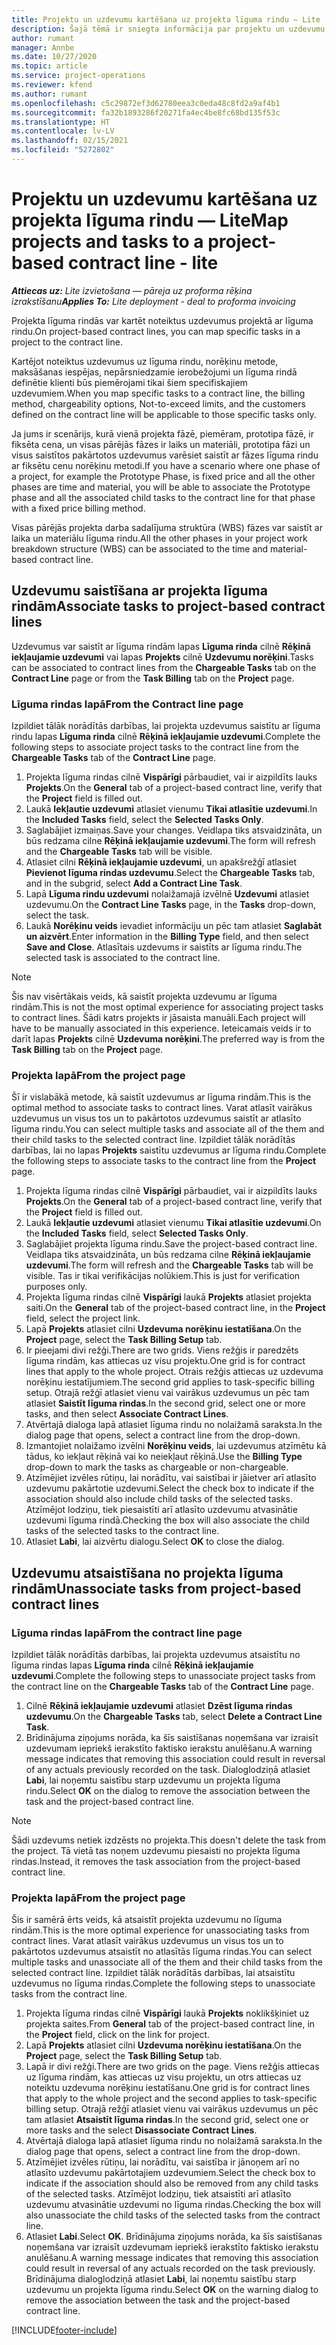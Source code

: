 ```yaml
---
title: Projektu un uzdevumu kartēšana uz projekta līguma rindu — Lite
description: Šajā tēmā ir sniegta informācija par projektu un uzdevumu pievienošanu un noņemšanu līguma rindai.
author: rumant
manager: Annbe
ms.date: 10/27/2020
ms.topic: article
ms.service: project-operations
ms.reviewer: kfend
ms.author: rumant
ms.openlocfilehash: c5c29872ef3d62780eea3c0eda48c8fd2a9af4b1
ms.sourcegitcommit: fa32b1893286f20271fa4ec4be8fc68bd135f53c
ms.translationtype: HT
ms.contentlocale: lv-LV
ms.lasthandoff: 02/15/2021
ms.locfileid: "5272802"
---
```

# <a name="map-projects-and-tasks-to-a-project-based-contract-line---lite"></a><span data-ttu-id="6969d-103">Projektu un uzdevumu kartēšana uz projekta līguma rindu — Lite</span><span class="sxs-lookup"><span data-stu-id="6969d-103">Map projects and tasks to a project-based contract line - lite</span></span>

<span data-ttu-id="6969d-104">_**Attiecas uz:** Lite izvietošana — pāreja uz proforma rēķina izrakstīšanu_</span><span class="sxs-lookup"><span data-stu-id="6969d-104">_**Applies To:** Lite deployment - deal to proforma invoicing_</span></span>

<span data-ttu-id="6969d-105">Projekta līguma rindās var kartēt noteiktus uzdevumus projektā ar līguma rindu.</span><span class="sxs-lookup"><span data-stu-id="6969d-105">On project-based contract lines, you can map specific tasks in a project to the contract line.</span></span>

<span data-ttu-id="6969d-106">Kartējot noteiktus uzdevumus uz līguma rindu, norēķinu metode, maksāšanas iespējas, nepārsniedzamie ierobežojumi un līguma rindā definētie klienti būs piemērojami tikai šiem specifiskajiem uzdevumiem.</span><span class="sxs-lookup"><span data-stu-id="6969d-106">When you map specific tasks to a contract line, the billing method, chargeability options, Not-to-exceed limits, and the customers defined on the contract line will be applicable to those specific tasks only.</span></span>

<span data-ttu-id="6969d-107">Ja jums ir scenārijs, kurā vienā projekta fāzē, piemēram, prototipa fāzē, ir fiksēta cena, un visas pārējās fāzes ir laiks un materiāli, prototipa fāzi un visus saistītos pakārtotos uzdevumus varēsiet saistīt ar fāzes līguma rindu ar fiksētu cenu norēķinu metodi.</span><span class="sxs-lookup"><span data-stu-id="6969d-107">If you have a scenario where one phase of a project, for example the Prototype Phase, is fixed price and all the other phases are time and material, you will be able to associate the Prototype phase and all the associated child tasks to the contract line for that phase with a fixed price billing method.</span></span>

<span data-ttu-id="6969d-108">Visas pārējās projekta darba sadalījuma struktūra (WBS) fāzes var saistīt ar laika un materiālu līguma rindu.</span><span class="sxs-lookup"><span data-stu-id="6969d-108">All the other phases in your project work breakdown structure (WBS) can be associated to the time and material-based contract line.</span></span>

## <a name="associate-tasks-to-project-based-contract-lines"></a><span data-ttu-id="6969d-109">Uzdevumu saistīšana ar projekta līguma rindām</span><span class="sxs-lookup"><span data-stu-id="6969d-109">Associate tasks to project-based contract lines</span></span>

<span data-ttu-id="6969d-110">Uzdevumus var saistīt ar līguma rindām lapas **Līguma rinda** cilnē **Rēķinā iekļaujamie uzdevumi** vai lapas **Projekts** cilnē **Uzdevumu norēķini**.</span><span class="sxs-lookup"><span data-stu-id="6969d-110">Tasks can be associated to contract lines from the **Chargeable Tasks** tab on the **Contract Line** page or from the **Task Billing** tab on the **Project** page.</span></span>

### <a name="from-the-contract-line-page"></a><span data-ttu-id="6969d-111">Līguma rindas lapā</span><span class="sxs-lookup"><span data-stu-id="6969d-111">From the Contract line page</span></span>

<span data-ttu-id="6969d-112">Izpildiet tālāk norādītās darbības, lai projekta uzdevumus saistītu ar līguma rindu lapas **Līguma rinda** cilnē **Rēķinā iekļaujamie uzdevumi**.</span><span class="sxs-lookup"><span data-stu-id="6969d-112">Complete the following steps to associate project tasks to the contract line from the **Chargeable Tasks** tab of the **Contract Line** page.</span></span>

1. <span data-ttu-id="6969d-113">Projekta līguma rindas cilnē **Vispārīgi** pārbaudiet, vai ir aizpildīts lauks **Projekts**.</span><span class="sxs-lookup"><span data-stu-id="6969d-113">On the **General** tab of a project-based contract line, verify that the **Project** field is filled out.</span></span>
2. <span data-ttu-id="6969d-114">Laukā **Iekļautie uzdevumi** atlasiet vienumu **Tikai atlasītie uzdevumi**.</span><span class="sxs-lookup"><span data-stu-id="6969d-114">In the **Included Tasks** field, select the **Selected Tasks Only**.</span></span>
3. <span data-ttu-id="6969d-115">Saglabājiet izmaiņas.</span><span class="sxs-lookup"><span data-stu-id="6969d-115">Save your changes.</span></span> <span data-ttu-id="6969d-116">Veidlapa tiks atsvaidzināta, un būs redzama cilne **Rēķinā iekļaujamie uzdevumi**.</span><span class="sxs-lookup"><span data-stu-id="6969d-116">The form will refresh and the **Chargeable Tasks** tab will be visible.</span></span>
4. <span data-ttu-id="6969d-117">Atlasiet cilni **Rēķinā iekļaujamie uzdevumi**, un apakšrežģī atlasiet **Pievienot līguma rindas uzdevumu**.</span><span class="sxs-lookup"><span data-stu-id="6969d-117">Select the **Chargeable Tasks** tab, and in the subgrid, select **Add a Contract Line Task**.</span></span>
5. <span data-ttu-id="6969d-118">Lapā **Līguma rindu uzdevumi** nolaižamajā izvēlnē **Uzdevumi** atlasiet uzdevumu.</span><span class="sxs-lookup"><span data-stu-id="6969d-118">On the **Contract Line Tasks** page, in the **Tasks** drop-down, select the task.</span></span> 
6. <span data-ttu-id="6969d-119">Laukā **Norēķinu veids** ievadiet informāciju un pēc tam atlasiet **Saglabāt un aizvērt**.</span><span class="sxs-lookup"><span data-stu-id="6969d-119">Enter information in the **Billing Type** field, and then select **Save and Close**.</span></span> <span data-ttu-id="6969d-120">Atlasītais uzdevums ir saistīts ar līguma rindu.</span><span class="sxs-lookup"><span data-stu-id="6969d-120">The selected task is associated to the contract line.</span></span>

> [!NOTE]
> <span data-ttu-id="6969d-121">Šis nav visērtākais veids, kā saistīt projekta uzdevumu ar līguma rindām.</span><span class="sxs-lookup"><span data-stu-id="6969d-121">This is not the most optimal experience for associating project tasks to contract lines.</span></span> <span data-ttu-id="6969d-122">Šādi katrs projekts ir jāsaista manuāli.</span><span class="sxs-lookup"><span data-stu-id="6969d-122">Each project will have to be manually associated in this experience.</span></span> <span data-ttu-id="6969d-123">Ieteicamais veids ir to darīt lapas **Projekts** cilnē **Uzdevuma norēķini**.</span><span class="sxs-lookup"><span data-stu-id="6969d-123">The preferred way is from the **Task Billing** tab on the **Project** page.</span></span>

### <a name="from-the-project-page"></a><span data-ttu-id="6969d-124">Projekta lapā</span><span class="sxs-lookup"><span data-stu-id="6969d-124">From the project page</span></span>

<span data-ttu-id="6969d-125">Šī ir vislabākā metode, kā saistīt uzdevumus ar līguma rindām.</span><span class="sxs-lookup"><span data-stu-id="6969d-125">This is the optimal method to associate tasks to contract lines.</span></span> <span data-ttu-id="6969d-126">Varat atlasīt vairākus uzdevumus un visus tos un to pakārtotos uzdevumus saistīt ar atlasīto līguma rindu.</span><span class="sxs-lookup"><span data-stu-id="6969d-126">You can select multiple tasks and associate all of the them and their child tasks to the selected contract line.</span></span> <span data-ttu-id="6969d-127">Izpildiet tālāk norādītās darbības, lai no lapas **Projekts** saistītu uzdevumus ar līguma rindu.</span><span class="sxs-lookup"><span data-stu-id="6969d-127">Complete the following steps to associate tasks to the contract line from the **Project** page.</span></span>

1. <span data-ttu-id="6969d-128">Projekta līguma rindas cilnē **Vispārīgi** pārbaudiet, vai ir aizpildīts lauks **Projekts**.</span><span class="sxs-lookup"><span data-stu-id="6969d-128">On the **General** tab of a project-based contract line, verify that the **Project** field is filled out.</span></span>
2. <span data-ttu-id="6969d-129">Laukā **Iekļautie uzdevumi** atlasiet vienumu **Tikai atlasītie uzdevumi**.</span><span class="sxs-lookup"><span data-stu-id="6969d-129">On the **Included Tasks** field, select **Selected Tasks Only**.</span></span>
3. <span data-ttu-id="6969d-130">Saglabājiet projekta līguma rindu.</span><span class="sxs-lookup"><span data-stu-id="6969d-130">Save the project-based contract line.</span></span> <span data-ttu-id="6969d-131">Veidlapa tiks atsvaidzināta, un būs redzama cilne **Rēķinā iekļaujamie uzdevumi**.</span><span class="sxs-lookup"><span data-stu-id="6969d-131">The form will refresh and the **Chargeable Tasks** tab will be visible.</span></span> <span data-ttu-id="6969d-132">Tas ir tikai verifikācijas nolūkiem.</span><span class="sxs-lookup"><span data-stu-id="6969d-132">This is just for verification purposes only.</span></span>
4. <span data-ttu-id="6969d-133">Projekta līguma rindas cilnē **Vispārīgi** laukā **Projekts** atlasiet projekta saiti.</span><span class="sxs-lookup"><span data-stu-id="6969d-133">On the **General** tab of the project-based contract line, in the **Project** field, select the project link.</span></span>
5. <span data-ttu-id="6969d-134">Lapā **Projekts** atlasiet cilni **Uzdevuma norēķinu iestatīšana**.</span><span class="sxs-lookup"><span data-stu-id="6969d-134">On the **Project** page, select the **Task Billing Setup** tab.</span></span>
6. <span data-ttu-id="6969d-135">Ir pieejami divi režģi.</span><span class="sxs-lookup"><span data-stu-id="6969d-135">There are two grids.</span></span> <span data-ttu-id="6969d-136">Viens režģis ir paredzēts līguma rindām, kas attiecas uz visu projektu.</span><span class="sxs-lookup"><span data-stu-id="6969d-136">One grid is for contract lines that apply to the whole project.</span></span> <span data-ttu-id="6969d-137">Otrais režģis attiecas uz uzdevuma norēķinu iestatījumiem.</span><span class="sxs-lookup"><span data-stu-id="6969d-137">The second grid applies to task-specific billing setup.</span></span> <span data-ttu-id="6969d-138">Otrajā režģī atlasiet vienu vai vairākus uzdevumus un pēc tam atlasiet **Saistīt līguma rindas**.</span><span class="sxs-lookup"><span data-stu-id="6969d-138">In the second grid, select one or more tasks, and then select **Associate Contract Lines**.</span></span>
7. <span data-ttu-id="6969d-139">Atvērtajā dialoga lapā atlasiet līguma rindu no nolaižamā saraksta.</span><span class="sxs-lookup"><span data-stu-id="6969d-139">In the dialog page that opens, select a contract line from the drop-down.</span></span>
8. <span data-ttu-id="6969d-140">Izmantojiet nolaižamo izvēlni **Norēķinu veids**, lai uzdevumus atzīmētu kā tādus, ko iekļaut rēķinā vai ko neiekļaut rēķinā.</span><span class="sxs-lookup"><span data-stu-id="6969d-140">Use the **Billing Type** drop-down to mark the tasks as chargeable or non-chargeable.</span></span>
9. <span data-ttu-id="6969d-141">Atzīmējiet izvēles rūtiņu, lai norādītu, vai saistībai ir jāietver arī atlasīto uzdevumu pakārtotie uzdevumi.</span><span class="sxs-lookup"><span data-stu-id="6969d-141">Select the check box to indicate if the association should also include child tasks of the selected tasks.</span></span> <span data-ttu-id="6969d-142">Atzīmējot lodziņu, tiek piesaistīti arī atlasīto uzdevumu atvasinātie uzdevumi līguma rindā.</span><span class="sxs-lookup"><span data-stu-id="6969d-142">Checking the box will also associate the child tasks of the selected tasks to the contract line.</span></span>
10. <span data-ttu-id="6969d-143">Atlasiet **Labi**, lai aizvērtu dialogu.</span><span class="sxs-lookup"><span data-stu-id="6969d-143">Select **OK** to close the dialog.</span></span>

## <a name="unassociate-tasks-from-project-based-contract-lines"></a><span data-ttu-id="6969d-144">Uzdevumu atsaistīšana no projekta līguma rindām</span><span class="sxs-lookup"><span data-stu-id="6969d-144">Unassociate tasks from project-based contract lines</span></span>

### <a name="from-the-contract-line-page"></a><span data-ttu-id="6969d-145">Līguma rindas lapā</span><span class="sxs-lookup"><span data-stu-id="6969d-145">From the contract line page</span></span>

<span data-ttu-id="6969d-146">Izpildiet tālāk norādītās darbības, lai projekta uzdevumus atsaistītu no līguma rindas lapas **Līguma rinda** cilnē **Rēķinā iekļaujamie uzdevumi**.</span><span class="sxs-lookup"><span data-stu-id="6969d-146">Complete the following steps to unassociate project tasks from the contract line on the **Chargeable Tasks** tab of the **Contract Line** page.</span></span>

1. <span data-ttu-id="6969d-147">Cilnē **Rēķinā iekļaujamie uzdevumi** atlasiet **Dzēst līguma rindas uzdevumu**.</span><span class="sxs-lookup"><span data-stu-id="6969d-147">On the **Chargeable Tasks** tab, select **Delete a Contract Line Task**.</span></span>
2. <span data-ttu-id="6969d-148">Brīdinājuma ziņojums norāda, ka šīs saistīšanas noņemšana var izraisīt uzdevumam iepriekš ierakstīto faktisko ierakstu anulēšanu.</span><span class="sxs-lookup"><span data-stu-id="6969d-148">A warning message indicates that removing this association could result in reversal of any actuals previously recorded on the task.</span></span> <span data-ttu-id="6969d-149">Dialoglodziņā atlasiet **Labi**, lai noņemtu saistību starp uzdevumu un projekta līguma rindu.</span><span class="sxs-lookup"><span data-stu-id="6969d-149">Select **OK** on the dialog to remove the association between the task and the project-based contract line.</span></span> 

> [!NOTE]
> <span data-ttu-id="6969d-150">Šādi uzdevums netiek izdzēsts no projekta.</span><span class="sxs-lookup"><span data-stu-id="6969d-150">This doesn't delete the task from the project.</span></span> <span data-ttu-id="6969d-151">Tā vietā tas noņem uzdevumu piesaisti no projekta līguma rindas.</span><span class="sxs-lookup"><span data-stu-id="6969d-151">Instead, it removes the task association from the project-based contract line.</span></span>

### <a name="from-the-project-page"></a><span data-ttu-id="6969d-152">Projekta lapā</span><span class="sxs-lookup"><span data-stu-id="6969d-152">From the project page</span></span>

<span data-ttu-id="6969d-153">Šis ir samērā ērts veids, kā atsaistīt projekta uzdevumu no līguma rindām.</span><span class="sxs-lookup"><span data-stu-id="6969d-153">This is the more optimal experience for unassociating tasks from contract lines.</span></span> <span data-ttu-id="6969d-154">Varat atlasīt vairākus uzdevumus un visus tos un to pakārtotos uzdevumus atsaistīt no atlasītās līguma rindas.</span><span class="sxs-lookup"><span data-stu-id="6969d-154">You can select multiple tasks and unassociate all of the them and their child tasks from the selected contract line.</span></span> <span data-ttu-id="6969d-155">Izpildiet tālāk norādītās darbības, lai atsaistītu uzdevumus no līguma rindas.</span><span class="sxs-lookup"><span data-stu-id="6969d-155">Complete the following steps to unassociate tasks from the contract line.</span></span>

1. <span data-ttu-id="6969d-156">Projekta līguma rindas cilnē **Vispārīgi** laukā **Projekts** noklikšķiniet uz projekta saites.</span><span class="sxs-lookup"><span data-stu-id="6969d-156">From **General** tab of the project-based contract line, in the **Project** field, click on the link for project.</span></span>
2. <span data-ttu-id="6969d-157">Lapā **Projekts** atlasiet cilni **Uzdevuma norēķinu iestatīšana**.</span><span class="sxs-lookup"><span data-stu-id="6969d-157">On the **Project** page, select the **Task Billing Setup** tab.</span></span>
3. <span data-ttu-id="6969d-158">Lapā ir divi režģi.</span><span class="sxs-lookup"><span data-stu-id="6969d-158">There are two grids on the page.</span></span> <span data-ttu-id="6969d-159">Viens režģis attiecas uz līguma rindām, kas attiecas uz visu projektu, un otrs attiecas uz noteiktu uzdevuma norēķinu iestatīšanu.</span><span class="sxs-lookup"><span data-stu-id="6969d-159">One grid is for contract lines that apply to the whole project and the second applies to task-specific billing setup.</span></span> <span data-ttu-id="6969d-160">Otrajā režģī atlasiet vienu vai vairākus uzdevumus un pēc tam atlasiet **Atsaistīt līguma rindas**.</span><span class="sxs-lookup"><span data-stu-id="6969d-160">In the second grid, select one or more tasks and the select **Disassociate Contract Lines**.</span></span>
4. <span data-ttu-id="6969d-161">Atvērtajā dialoga lapā atlasiet līguma rindu no nolaižamā saraksta.</span><span class="sxs-lookup"><span data-stu-id="6969d-161">In the  dialog page that opens, select a contract line from the drop-down.</span></span>
5. <span data-ttu-id="6969d-162">Atzīmējiet izvēles rūtiņu, lai norādītu, vai saistība ir jānoņem arī no atlasīto uzdevumu pakārtotajiem uzdevumiem.</span><span class="sxs-lookup"><span data-stu-id="6969d-162">Select the check box to indicate if the association should also be removed from any child tasks of the selected tasks.</span></span> <span data-ttu-id="6969d-163">Atzīmējot lodziņu, tiek atsaistīti arī atlasīto uzdevumu atvasinātie uzdevumi no līguma rindas.</span><span class="sxs-lookup"><span data-stu-id="6969d-163">Checking the box will also unassociate the child tasks of the selected tasks from the contract line.</span></span>
6. <span data-ttu-id="6969d-164">Atlasiet **Labi**.</span><span class="sxs-lookup"><span data-stu-id="6969d-164">Select **OK**.</span></span> <span data-ttu-id="6969d-165">Brīdinājuma ziņojums norāda, ka šīs saistīšanas noņemšana var izraisīt uzdevumam iepriekš ierakstīto faktisko ierakstu anulēšanu.</span><span class="sxs-lookup"><span data-stu-id="6969d-165">A warning message indicates that removing this association could result in reversal of any actuals recorded on the task previously.</span></span> <span data-ttu-id="6969d-166">Brīdinājuma dialoglodziņā atlasiet **Labi**, lai noņemtu saistību starp uzdevumu un projekta līguma rindu.</span><span class="sxs-lookup"><span data-stu-id="6969d-166">Select **OK** on the warning dialog to remove the association between the task and the project-based contract line.</span></span>


[!INCLUDE[footer-include](../../includes/footer-banner.md)]